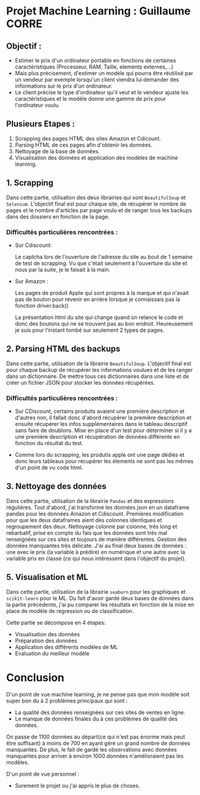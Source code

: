 # Projet Machine Learning : Guillaume CORRE

## Objectif :
- Estimer le prix d'un ordinateur portable en fonctions de certaines caractéristiques (Processeur, RAM, Taille, elements externes,...)
- Mais plus précisement, d'estimer un modèle qui pourra être réutilisé par un vendeur par exemple lorsqu'un client viendra lui demander des informations sur le prix d'un ordinateur.
- Le client précise le type d'ordinateur qu'il veut et le vendeur ajuste les caractéristiques et le modèle donne une gamme de prix pour l'ordinateur voulu.

## Plusieurs Etapes :

1. Scrapping des pages HTML des sites Amazon et Cdicount.
2. Parsing HTML de ces pages afin d'obtenir les données.
3. Nettoyage de la base de données.
4. Visualisation des données et application des modèles de machine learning.

## 1. Scrapping

Dans cette partie, utilisation des deux librairies qui sont `BeautifulSoup` et `Selenium`.
L'objectif final est pour chaque site, de récupérer le nombre de pages et le nombre d'articles par page voulu et de ranger tous les backups dans des dossiers en fonction de la page.

### Difficultés particulières rencontrées : 
- Sur Cdiscount: 

    Le captcha lors de l'ouverture de l'adresse du site au bout de 1 semaine de test de scrapping. Vu que c'était seulement à l'ouverture du site et nous par la suite, je le faisait à la main.


- Sur Amazon : 

    Les pages de produit Apple qui sont propres à la marque et qui n'avait pas de bouton pour revenir en arrière lorsque je connaissais pas la fonction driver.back()
    
    La présentation html du site qui change quand on relance le code et donc des boutons qui ne se trouvent pas au bon endroit. Heureusement je suis pour l'instant tombé sur seulement 2 types de pages.

## 2. Parsing HTML des backups

Dans cette partie, utilisation de la librairie `BeautifulSoup`.
L'objectif final est pour chaque backup de récupérer les informations voulues et de les ranger dans un dictionnaire. De mettre tous ces dictionnaires dans une liste et de créer un fichier JSON pour stocker les données récupérées.

### Difficultés particulières rencontrées : 

- Sur CDiscount, certains produits avaient une première description et d'autres non, il fallait donc d'abord récupérer la première description et ensuite récupérer les infos supplémentaires dans le tableau descriptif sans faire de doublons. Mise en place d'un test pour déterminer si il y a une première description et récupération de données différente en fonction du résultat du test.

- Comme lors du scrapping, les produtis apple ont une page  dédiés et donc leurs tableaux pour récupérer les élements ne sont pas les mêmes d'un point de vu code html.

## 3. Nettoyage des données

Dans cette partie, utilisation de la librairie `Pandas` et des expressions régulières.
Tout d'abord, j'ai transformé les données json en un dataframe pandas pour les données Amazon et Cdiscount. Premières modification pour que les deux dataframes aient des colonnes identiques et regroupement des deux.
Nettoyage colonne par colonne, très long et rebarbatif, prise en compte du fais que les données sont très mal renseignées sur ces sites et toujours de manière différentes. 
Gestion des données manquantes très délicate.
J'ai au final deux bases de données : une avec le prix (la variable à prédire) en numérique et une autre avec la variable prix en classe (ce qui nous intéressent dans l'objectif du projet).

## 5. Visualisation et ML

Dans cette partie, utilisation de la librairie `seaborn` pour les graphiques et `scikit-learn` pour le ML.
Du fait d'avoir gardé deux bases de données dans la partie précèdente, j'ai pu comparer les résultats en fonction de la mise en place de modèle de regression ou de classification.

Cette partie se décompose en 4 étapes:

- Visualisation des données
- Préparation des données
- Application des différents modèles de ML
- Evaluation du meilleur modèle


# Conclusion

D'un point de vue machine learning, je ne pense pas que mon modèle soit super bon du à 2 problèmes principaux qui sont :
- La qualité des données renseignées sur ces sites de ventes en ligne.
- Le manque de données finales du à ces problèmes de qualité des données.

On passe de 1100 données au départ(ce qui n'est pas énorme mais peut être suffisant) à moins de 700 en ayant géré un grand nombre de données manquantes. 
De plus, le fait de gardé les observations avec données manquantes pour arriver à environ 1000 données n'amélioraient pas les modèles.



D'un point de vue personnel :
- Surement le projet ou j'ai appris le plus de choses.